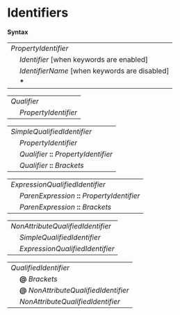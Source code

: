 # Identifiers

**Syntax**

<table>
    <tr>
        <td colspan="2"><i>PropertyIdentifier</i></td>
    </tr>
    <tr>
        <td>&nbsp;</td><td><i>Identifier</i> [when keywords are enabled]</td>
    </tr>
    <tr>
        <td>&nbsp;</td><td><i>IdentifierName</i> [when keywords are disabled]</td>
    </tr>
    <tr>
        <td>&nbsp;</td><td><b>*</b></td>
    </tr>
</table>

<table>
    <tr>
        <td colspan="2"><i>Qualifier</i></td>
    </tr>
    <tr>
        <td>&nbsp;</td><td><i>PropertyIdentifier</i></td>
    </tr>
</table>

<table>
    <tr>
        <td colspan="2"><i>SimpleQualifiedIdentifier</i></td>
    </tr>
    <tr>
        <td>&nbsp;</td><td><i>PropertyIdentifier</i></td>
    </tr>
    <tr>
        <td>&nbsp;</td><td><i>Qualifier</i> <b>::</b> <i>PropertyIdentifier</i></td>
    </tr>
    <tr>
        <td>&nbsp;</td><td><i>Qualifier</i> <b>::</b> <i>Brackets</i></td>
    </tr>
</table>

<table>
    <tr>
        <td colspan="2"><i>ExpressionQualifiedIdentifier</i></td>
    </tr>
    <tr>
        <td>&nbsp;</td><td><i>ParenExpression</i> <b>::</b> <i>PropertyIdentifier</i></td>
    </tr>
    <tr>
        <td>&nbsp;</td><td><i>ParenExpression</i> <b>::</b> <i>Brackets</i></td>
    </tr>
</table>

<table>
    <tr>
        <td colspan="2"><i>NonAttributeQualifiedIdentifier</i></td>
    </tr>
    <tr>
        <td>&nbsp;</td><td><i>SimpleQualifiedIdentifier</i></td>
    </tr>
    <tr>
        <td>&nbsp;</td><td><i>ExpressionQualifiedIdentifier</i></td>
    </tr>
</table>

<table>
    <tr>
        <td colspan="2"><i>QualifiedIdentifier</i></td>
    </tr>
    <tr>
        <td>&nbsp;</td><td><b>@</b> <i>Brackets</i></td>
    </tr>
    <tr>
        <td>&nbsp;</td><td><b>@</b> <i>NonAttributeQualifiedIdentifier</i></td>
    </tr>
    <tr>
        <td>&nbsp;</td><td><i>NonAttributeQualifiedIdentifier</i></td>
    </tr>
</table>